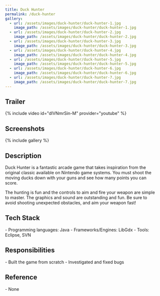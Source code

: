 ```yaml
---
title: Duck Hunter
permalink: /duck-hunter
gallery:
  - url: /assets/images/duck-hunter/duck-hunter-1.jpg
    image_path: /assets/images/duck-hunter/duck-hunter-1.jpg
  - url: /assets/images/duck-hunter/duck-hunter-2.jpg
    image_path: /assets/images/duck-hunter/duck-hunter-2.jpg
  - url: /assets/images/duck-hunter/duck-hunter-3.jpg
    image_path: /assets/images/duck-hunter/duck-hunter-3.jpg
  - url: /assets/images/duck-hunter/duck-hunter-4.jpg
    image_path: /assets/images/duck-hunter/duck-hunter-4.jpg
  - url: /assets/images/duck-hunter/duck-hunter-5.jpg
    image_path: /assets/images/duck-hunter/duck-hunter-5.jpg
  - url: /assets/images/duck-hunter/duck-hunter-6.jpg
    image_path: /assets/images/duck-hunter/duck-hunter-6.jpg
  - url: /assets/images/duck-hunter/duck-hunter-7.jpg
    image_path: /assets/images/duck-hunter/duck-hunter-7.jpg
---
```


<h2>Trailer</h2>
{% include video id="dlVNmrSin-M" provider="youtube" %}

<h2>Screenshots</h2>
{% include gallery %}

<h2>Description</h2>
Duck Hunter is a fantastic arcade game that takes inspiration from the original classic available on Nintendo game systems. You must shoot the moving ducks down with your guns and see how many points you can score.

The hunting is fun and the controls to aim and fire your weapon are simple to master. The graphics and sound are outstanding and fun. Be sure to avoid shooting unexpected obstacles, and aim your weapon fast!

<h2>Tech Stack</h2>
- Programming languages: Java
- Frameworks/Engines: LibGdx
- Tools: Eclipse, SVN

<h2>Responsibilities</h2>
- Built the game from scratch
- Investigated and fixed bugs

<h2>Reference</h2>
- None
